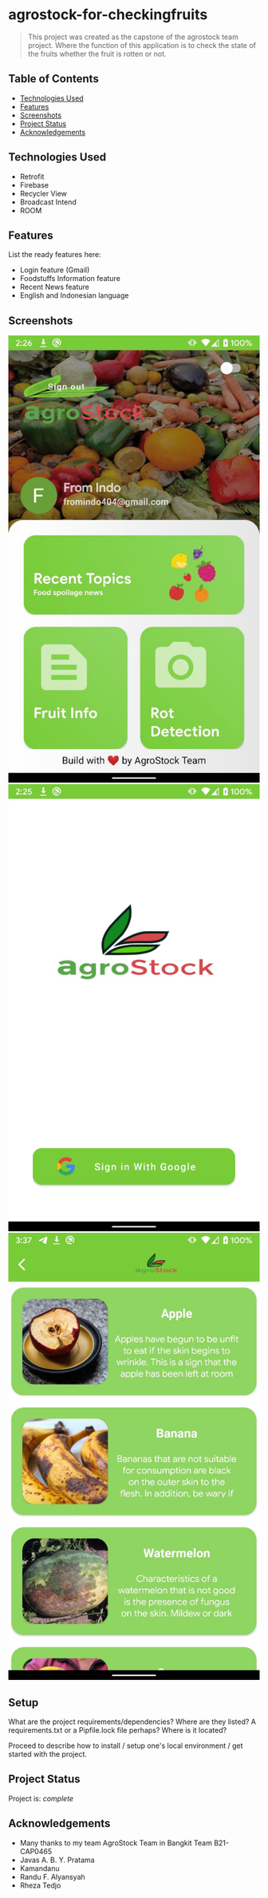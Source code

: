 # agrostock-for-checkingfruits
> This project was created as the capstone of the agrostock team project. Where the function of this application is to check the state of the fruits
whether the fruit is rotten or not.

## Table of Contents
* [Technologies Used](#technologies-used)
* [Features](#features)
* [Screenshots](#screenshots)
* [Project Status](#project-status)
* [Acknowledgements](#acknowledgements)
<!-- * [License](#license) -->


## Technologies Used
- Retrofit 
- Firebase 
- Recycler View 
- Broadcast Intend
- ROOM


## Features
List the ready features here:
- Login feature (Gmail)
- Foodstuffs Information feature
- Recent News feature
- English and Indonesian language


## Screenshots
![Example screenshot](./app/src/main/res/drawable/ss1.jpg)
![Example screenshot](./app/src/main/res/drawable/ss2.jpeg)
![Example screenshot](./app/src/main/res/drawable/ss3.jpeg)


## Setup
What are the project requirements/dependencies? Where are they listed? A requirements.txt or a Pipfile.lock file perhaps? Where is it located?

Proceed to describe how to install / setup one's local environment / get started with the project.


## Project Status
Project is: _complete_ 


## Acknowledgements
- Many thanks to my team AgroStock Team in Bangkit Team B21-CAP0465
- Javas A. B. Y. Pratama
- Kamandanu
- Randu F. Alyansyah
- Rheza Tedjo

<!----------------------------------------------------------------------------------->
